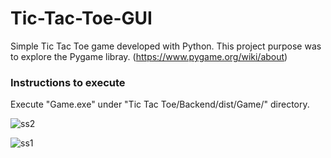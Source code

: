 # Tic-Tac-Toe-GUI
 Simple Tic Tac Toe game developed with Python. This project purpose was to explore the Pygame libray. (https://www.pygame.org/wiki/about)
 
 ### Instructions to execute
 Execute "Game.exe" under "Tic Tac Toe/Backend/dist/Game/" directory.
 
![ss2](https://user-images.githubusercontent.com/3933362/89412514-23a20480-d71f-11ea-9c6d-62814a548d0b.PNG)
 
![ss1](https://user-images.githubusercontent.com/3933362/89412509-21d84100-d71f-11ea-866d-a39dc9d7ed62.PNG)
